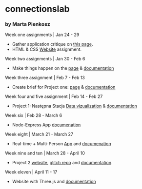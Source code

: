 # connectionslab
### by Marta Pienkosz

Week one assignments | Jan 24 - 29
- Gather application critique on [this page](https://github.com/martapienkosz/connectionslab/blob/main/Jan24/README.md).
- HTML & CSS [Website](https://martapienkosz.github.io/connectionslab/Jan24/index.html) assignment.

Week two assignments | Jan 30 - Feb 6
- Make things happen on the [page](https://martapienkosz.github.io/connectionslab/Jan30/index.html) & [documentation](https://github.com/martapienkosz/connectionslab/blob/main/Jan30/README.md)

Week three assignment | Feb 7 - Feb 13
- Create brief for Project one: [page](https://martapienkosz.github.io/connectionslab/Feb7/index.html) & [documentation](https://github.com/martapienkosz/connectionslab/tree/main/Feb7)

Week four and five assignment | Feb 14 - Feb 27
- Project 1: Następna Stacja [Data vizualization](https://martapienkosz.github.io/connectionslab/project1/index.html) & [documentation](https://github.com/martapienkosz/connectionslab/tree/main/project1)

Week six | Feb 28 - March 6
- Node-Express App [documenation](https://github.com/martapienkosz/connectionslab/blob/main/Feb28/README.md)

Week eight | March 21 - March 27
- Real-time + Multi-Person [App](https://pear-safe-cupboard.glitch.me) and  [documenation](https://github.com/martapienkosz/connectionslab/tree/main/March21)

Week nine and ten | March 28 - April 10
- Project 2 [website](https://symphonizer2.glitch.me), [glitch repo](https://glitch.com/edit/#!/symphonizer2) and [documentation](https://github.com/martapienkosz/connectionslab/tree/main/project2).

Week eleven | April 11 - 17
- Website with Three.js and [documentation](https://github.com/martapienkosz/connectionslab/tree/main/April18)
